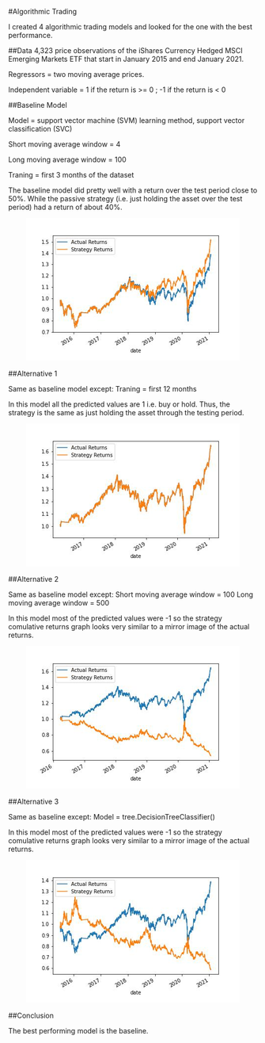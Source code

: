 #Algorithmic Trading

I created 4 algorithmic trading models and looked for the one with the best performance. 

##Data
4,323 price observations of the iShares Currency Hedged MSCI Emerging Markets ETF that start in January 2015 and end January 2021. 

Regressors = two moving average prices. 

Independent variable = 1 if the return is >= 0 ; -1 if the return is < 0 

##Baseline Model

Model = support vector machine (SVM) learning method, support vector classification (SVC)

Short moving average window = 4

Long moving average window = 100

Traning = first 3 months of the dataset

The baseline model did pretty well with a return over the test period close to 50%. While the passive strategy (i.e. just holding the asset over the test period) had a return of about 40%. 

<p align='center'> <img src='images/strategy_1.jpg'></p>

##Alternative 1

Same as baseline model except:
Traning = first 12 months

In this model all the predicted values are 1 i.e. buy or hold. Thus, the strategy is the same as just holding the asset through the testing period. 

<p align='center'> <img src='images/strategy_a1.jpg'></p>

##Alternative 2

Same as baseline model except:
Short moving average window = 100
Long moving average window = 500

In this model most of the predicted values were -1 so the strategy comulative returns graph looks very similar to a mirror image of the actual returns.  

<p align='center'> <img src='images/strategy_a2.jpg'></p>

##Alternative 3

Same as baseline except:
Model =  tree.DecisionTreeClassifier()

In this model most of the predicted values were -1 so the strategy comulative returns graph looks very similar to a mirror image of the actual returns.  

<p align='center'> <img src='images/strategy_tree.jpg'></p>

##Conclusion

The best performing model is the baseline. 
